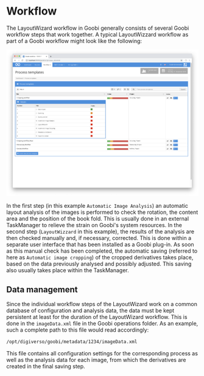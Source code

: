 # Workflow

The LayoutWizard workflow in Goobi generally consists of several Goobi workflow steps that work together. A typical LayoutWizzard workflow as part of a Goobi workflow might look like the following:

![Goobi workflow with the typical LayoutWizzard steps](../../../.gitbook/assets/layoutwizzard_goobi_workflow%20%281%29.png)

In the first step \(in this example `Automatic Image Analysis`\) an automatic layout analysis of the images is performed to check the rotation, the content area and the position of the book fold. This is usually done in an external TaskManager to relieve the strain on Goobi's system resources. In the second step \(`LayoutWizzard` in this example\), the results of the analysis are then checked manually and, if necessary, corrected. This is done within a separate user interface that has been installed as a Goobi plug-in. As soon as this manual check has been completed, the automatic saving \(referred to here as `Automatic image cropping`\) of the cropped derivatives takes place, based on the data previously analysed and possibly adjusted. This saving also usually takes place within the TaskManager.

## Data management

Since the individual workflow steps of the LayoutWizard work on a common database of configuration and analysis data, the data must be kept persistent at least for the duration of the LayoutWizard workflow. This is done in the `imageData.xml` file in the Goobi operations folder. As an example, such a complete path to this file would read accordingly:

```bash
/opt/digiverso/goobi/metadata/1234/imageData.xml
```

This file contains all configuration settings for the corresponding process as well as the analysis data for each image, from which the derivatives are created in the final saving step.

